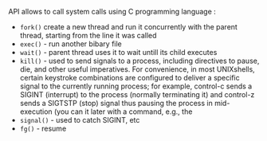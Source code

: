 API allows to call system calls using C programming language :
* `fork()` create a new thread and run it concurrently with the parent thread, starting from the line it was called
* `exec()` - run another bibary file
* `wait()` - parent thread uses it to wait untill its child executes
* `kill()` - used to send signals to a process, including directives to pause, die, and other useful imperatives. For convenience, in most UNIXshells, certain keystroke combinations are configured to deliver a specific signal to the currently running process; for example, control-c sends a SIGINT (interrupt) to the process (normally terminating it) and control-z sends a SIGTSTP (stop) signal thus pausing the process in mid-execution (you can  it later with a command, e.g., the 
* `signal()` - used to catch SIGINT, etc
* `fg()` - resume 